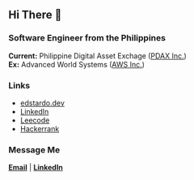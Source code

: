 ## Hi There 👋

### Software Engineer from the Philippines
**Current:** Philippine Digital Asset Exchage ([PDAX Inc.](https://pdax.ph/)) <br />
**Ex:** Advanced World Systems ([AWS Inc.](https://www.awsys-i.com/en/home.php))

### Links
- [edstardo.dev](https://edstardo.dev)
- [LinkedIn](https://www.linkedin.com/in/edstardo/)
- [Leecode](https://leetcode.com/edstardo)
- [Hackerrank](https://www.hackerrank.com/edstardo)

### Message Me
[**Email**](edsarino.tardo@gmail.com) | [**LinkedIn**](https://www.linkedin.com/in/edstardo/)

<!--
**edstardo/edstardo** is a ✨ _special_ ✨ repository because its `README.md` (this file) appears on your GitHub profile.

Here are some ideas to get you started:

- 🔭 I’m currently working on ...
- 🌱 I’m currently learning ...
- 👯 I’m looking to collaborate on ...
- 🤔 I’m looking for help with ...
- 💬 Ask me about ...
- 📫 How to reach me: ...
- 😄 Pronouns: ...
- ⚡ Fun fact: ...
-->
